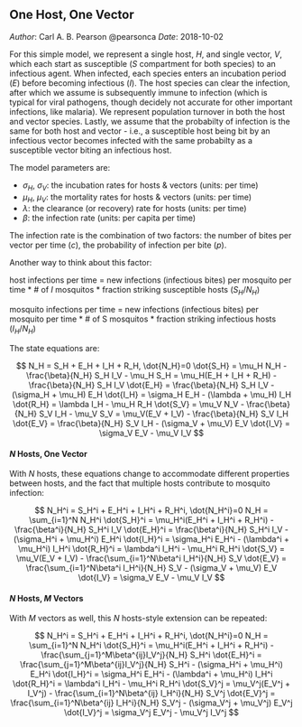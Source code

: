## One Host, One Vector


*Author*: Carl A. B. Pearson @pearsonca
*Date*: 2018-10-02

For this simple model, we represent a single host, $H$, and single vector, $V$, which each start as susceptible ($S$ compartment for both species) to an infectious agent.  When infected, each species enters an incubation period ($E$) before becoming infectious ($I$).  The host species can clear the infection, after which we assume is subsequently immune to infection (which is typical for viral pathogens, though decidely not accurate for other important infections, like malaria).  We represent population turnover in both the host and vector species.  Lastly, we assume that the probabilty of infection is the same for both host and vector - i.e., a susceptible host being bit by an infectious vector becomes infected with the same probabilty as a susceptible vector biting an infectious host.

The model parameters are:

 - $\sigma_H$, $\sigma_V$: the incubation rates for hosts & vectors (units: per time)
 - $\mu_H$, $\mu_V$: the mortality rates for hosts & vectors (units: per time)
 - $\lambda$: the clearance (or recovery) rate for hosts (units: per time)
 - $\beta$: the infection rate (units: per capita per time)

The infection rate is the combination of two factors: the number of bites per vector per time ($c$), the probability of infection per bite ($p$).

Another way to think about this factor:

host infections per time = new infections (infectious bites) per mosquito per time * # of $I$ mosquitos * fraction striking susceptible hosts ($S_H/N_H$)

mosquito infections per time = new infections (infectious bites) per mosquito per time * # of S mosquitos * fraction striking infectious hosts ($I_H/N_H$)

The state equations are:

$$
N_H = S_H + E_H + I_H + R_H, \dot{N_H}=0
\dot{S_H} = \mu_H N_H - \frac{\beta}{N_H} S_H I_V - \mu_H S_H = \mu_H(E_H + I_H + R_H) - \frac{\beta}{N_H} S_H I_V
\dot{E_H} = \frac{\beta}{N_H} S_H I_V - (\sigma_H + \mu_H) E_H
\dot{I_H} = \sigma_H E_H - (\lambda + \mu_H) I_H
\dot{R_H} = \lambda I_H - \mu_H R_H
\dot{S_V} = \mu_V N_V - \frac{\beta}{N_H} S_V I_H - \mu_V S_V = \mu_V(E_V + I_V) - \frac{\beta}{N_H} S_V I_H
\dot{E_V} = \frac{\beta}{N_H} S_V I_H - (\sigma_V + \mu_V) E_V
\dot{I_V} = \sigma_V E_V - \mu_V I_V
$$

#### $N$ Hosts, One Vector

With $N$ hosts, these equations change to accommodate different properties between hosts, and the fact that multiple hosts contribute to mosquito infection:

$$
N_H^i = S_H^i + E_H^i + I_H^i + R_H^i, \dot{N_H^i}=0
N_H = \sum_{i=1}^N N_H^i
\dot{S_H}^i = \mu_H^i(E_H^i + I_H^i + R_H^i) - \frac{\beta^i}{N_H} S_H^i I_V
\dot{E_H}^i = \frac{\beta^i}{N_H} S_H^i I_V - (\sigma_H^i + \mu_H^i) E_H^i
\dot{I_H}^i = \sigma_H^i E_H^i - (\lambda^i + \mu_H^i) I_H^i
\dot{R_H}^i = \lambda^i I_H^i - \mu_H^i R_H^i
\dot{S_V} = \mu_V(E_V + I_V) - \frac{\sum_{i=1}^N\beta^i I_H^i}{N_H} S_V
\dot{E_V} = \frac{\sum_{i=1}^N\beta^i I_H^i}{N_H} S_V - (\sigma_V + \mu_V) E_V
\dot{I_V} = \sigma_V E_V - \mu_V I_V
$$

#### $N$ Hosts, $M$ Vectors

With $M$ vectors as well, this $N$ hosts-style extension can be repeated: 

$$
N_H^i = S_H^i + E_H^i + I_H^i + R_H^i, \dot{N_H^i}=0
N_H = \sum_{i=1}^N N_H^i
\dot{S_H}^i = \mu_H^i(E_H^i + I_H^i + R_H^i) - \frac{\sum_{j=1}^M\beta^{ij}I_V^j}{N_H} S_H^i
\dot{E_H}^i = \frac{\sum_{j=1}^M\beta^{ij}I_V^j}{N_H} S_H^i - (\sigma_H^i + \mu_H^i) E_H^i
\dot{I_H}^i = \sigma_H^i E_H^i - (\lambda^i + \mu_H^i) I_H^i
\dot{R_H}^i = \lambda^i I_H^i - \mu_H^i R_H^i
\dot{S_V}^j = \mu_V^j(E_V^j + I_V^j) - \frac{\sum_{i=1}^N\beta^{ij} I_H^i}{N_H} S_V^j
\dot{E_V}^j = \frac{\sum_{i=1}^N\beta^{ij} I_H^i}{N_H} S_V^j - (\sigma_V^j + \mu_V^j) E_V^j
\dot{I_V}^j = \sigma_V^j E_V^j - \mu_V^j I_V^j
$$
